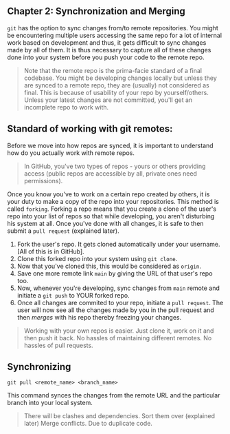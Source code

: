 Chapter 2: Synchronization and Merging
--------------------------------------

`git` has the option to sync changes from/to remote repositories. You might be encountering multiple users accessing the same repo for a lot of internal work based on development and thus, it gets difficult to sync changes made by all of them. It is thus necessary to capture all of these changes done into your system before you push your code to the remote repo.

> Note that the remote repo is the prima-facie standard of a final codebase. You might be developing changes locally but unless they are synced to a remote repo, they are (usually) not considered as final. This is because of usability of your repo by yourself/others. Unless your latest changes are not committed, you'll get an incomplete repo to work with.

Standard of working with git remotes:
-------------------------------------

Before we move into how repos are synced, it is important to understand how do you actually work with remote repos. 
> In GitHub, you've two types of repos - yours or others providing access (public repos are accessible by all, private ones need permissions). 

Once you know you've to work on a certain repo created by others, it is your duty to make a copy of the repo into your repositories. This method is called `forking`. Forking a repo means that you create a clone of the user's repo into your list of repos so that while developing, you aren't disturbing his system at all. Once you've done with all changes, it is safe to then submit a `pull request` (explained later).

1. Fork the user's repo. It gets cloned automatically under your username. [All of this is in GitHub].
2. Clone this forked repo into your system using `git clone`.
3. Now that you've cloned this, this would be considered as `origin`.
4. Save one more remote link `main` by giving the URL of that user's repo too.
5. Now, whenever you're developing, sync changes from `main` remote and initiate a `git push` to YOUR forked repo.
6. Once all changes are commited to your repo, initiate a `pull request`. The user will now see all the changes made by you in the pull request and then *merges* with his repo thereby freezing your changes. 

> Working with your own repos is easier. Just clone it, work on it and then push it back. No hassles of maintaining different remotes. No hassles of pull requests.

Synchronizing
-------------

`git pull <remote_name> <branch_name>`

This command synces the changes from the remote URL and the particular branch into your local system.
> There will be clashes and dependencies. Sort them over (explained later)
> Merge conflicts. Due to duplicate code.


